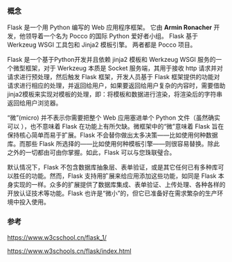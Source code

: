 ### 概念

Flask 是一个用 Python 编写的 Web 应用程序框架。 它由 **Armin Ronacher** 开发，他领导着一个名为 Pocco 的国际 Python 爱好者小组。 Flask 基于 Werkzeug WSGI 工具包和 Jinja2 模板引擎。 两者都是 Pocco 项目。

Flask 是一个基于Python开发并且依赖 jinja2 模板和 Werkzeug WSGI 服务的一个微型框架，对于 Werkzeug 本质是 Socket 服务端，其用于接收 http 请求并对请求进行预处理，然后触发 Flask 框架，开发人员基于 Flask 框架提供的功能对请求进行相应的处理，并返回给用户，如果要返回给用户复杂的内容时，需要借助jinja2模板来实现对模板的处理，即：将模板和数据进行渲染，将渲染后的字符串返回给用户浏览器。

“微”(micro) 并不表示你需要把整个 Web 应用塞进单个 Python 文件（虽然确实可以 ），也不意味着 Flask 在功能上有所欠缺。微框架中的“微”意味着 Flask 旨在保持核心简单而易于扩展。Flask 不会替你做出太多决策——比如使用何种数据库。而那些 Flask 所选择的——比如使用何种模板引擎——则很容易替换。除此之外的一切都由可由你掌握。如此，Flask 可以与您珠联璧合。

默认情况下，Flask 不包含数据库抽象层、表单验证，或是其它任何已有多种库可以胜任的功能。然而，Flask 支持用扩展来给应用添加这些功能，如同是 Flask 本身实现的一样。众多的扩展提供了数据库集成、表单验证、上传处理、各种各样的开放认证技术等功能。Flask 也许是“微小”的，但它已准备好在需求繁杂的生产环境中投入使用。





### 参考

https://www.w3cschool.cn/flask_1/

https://www.w3schools.cn/flask/index.html